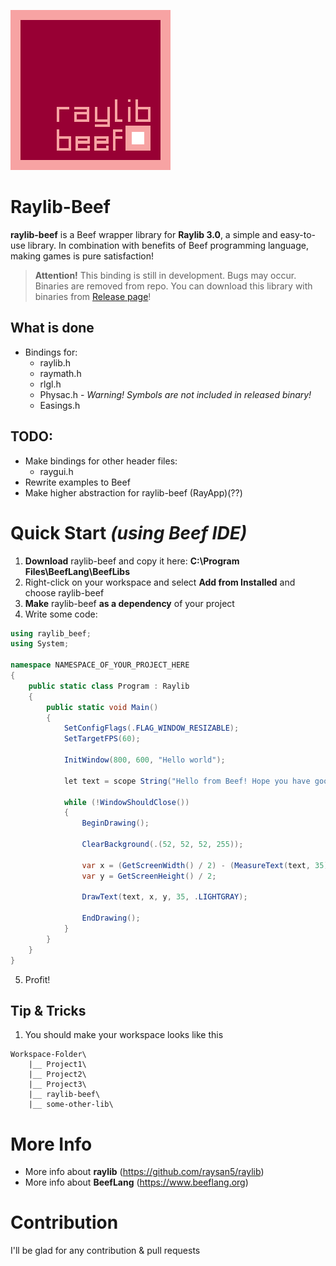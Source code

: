 ![](img/raylib-beef-logo.png)
# Raylib-Beef
**raylib-beef** is a Beef wrapper library for **Raylib 3.0**, a simple and easy-to-use library. In combination with benefits of Beef programming language, making games is pure satisfaction!

> **Attention!** This binding is still in development. Bugs may occur.
	Binaries are removed from repo. You can download this library with binaries from [Release page](https://github.com/M0n7y5/raylib-beef/releases)!

## What is done
- Bindings for:
    - raylib.h
    - raymath.h
    - rlgl.h
	- Physac.h - *Warning! Symbols are not included in released binary!*
	- Easings.h

## TODO:
- Make bindings for other header files:
    - raygui.h
- Rewrite examples to Beef
- Make higher abstraction for raylib-beef (RayApp)(??)


# Quick Start *(using Beef IDE)*
1. **Download** raylib-beef and copy it here: **C:\Program Files\BeefLang\BeefLibs**
2. Right-click on your workspace and select **Add from Installed** and choose raylib-beef
3. **Make** raylib-beef **as a dependency** of your project 
4. Write some code:
```csharp
using raylib_beef;
using System;

namespace NAMESPACE_OF_YOUR_PROJECT_HERE
{
	public static class Program : Raylib
	{
		public static void Main()
		{
			SetConfigFlags(.FLAG_WINDOW_RESIZABLE);
			SetTargetFPS(60);

			InitWindow(800, 600, "Hello world");

			let text = scope String("Hello from Beef! Hope you have good day!");

			while (!WindowShouldClose())
			{
				BeginDrawing();

				ClearBackground(.(52, 52, 52, 255));

				var x = (GetScreenWidth() / 2) - (MeasureText(text, 35) / 2);
				var y = GetScreenHeight() / 2;

				DrawText(text, x, y, 35, .LIGHTGRAY);

				EndDrawing();
			}
		}
	}
}
```
5. Profit!

## Tip & Tricks
1. You should make your workspace looks like this
```
Workspace-Folder\
    |__ Project1\ 
    |__ Project2\
    |__ Project3\
    |__ raylib-beef\
    |__ some-other-lib\
```

# More Info
- More info about **raylib** (https://github.com/raysan5/raylib)
- More info about **BeefLang** (https://www.beeflang.org)

# Contribution

I'll be glad for any contribution & pull requests